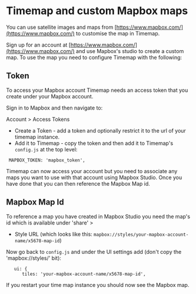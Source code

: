 
# Timemap and custom Mapbox maps

You can use satellite images and maps from [https://www.mapbox.com/](https://www.mapbox.com/) to customise the map in Timemap. 

Sign up for an account at [https://www.mapbox.com/](https://www.mapbox.com/) and use Mapbox's studio to create a custom map. To use the map you need to configure Timemap with the following: 

## Token

To access your Mapbox account Timemap needs an access token that you create under your Mapbox account. 

Sign in to Mapbox and then navigate to: 

Account > Access Tokens 

* Create a Token - add a token and optionally restrict it to the url of your timemap instance.
* Add it to Timemap - copy the token and then add it to Timemap's `config.js` at the top level:

 ```
  MAPBOX_TOKEN: 'mapbox_token',
 ```

Timemap can now access your account but you need to associate any maps you want to use with that account using Mapbox Studio. Once you have done that you can then reference the Mapbox Map id.

## Mapbox Map Id

To reference a map you have created in Mapbox Studio you need the map's id which is available under 'share' > 

* Style URL (which looks like this: `mapbox://styles/your-mapbox-account-name/x5678-map-id`)

Now go back to `config.js` and under the UI settings add (don't copy the 'mapbox://styles/' bit): 

```
   ui: {
      tiles: 'your-mapbox-account-name/x5678-map-id',
``` 

If you restart your time map instance you should now see the Mapbox map.
